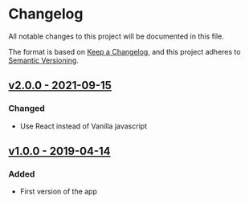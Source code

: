 # Changelog

All notable changes to this project will be documented in this file.

The format is based on [Keep a Changelog](https://keepachangelog.com/en/1.0.0/),
and this project adheres to [Semantic Versioning](https://semver.org/spec/v2.0.0.html).

## [v2.0.0 - 2021-09-15][v2.0.0]

### Changed

- Use React instead of Vanilla javascript

## [v1.0.0 - 2019-04-14][v1.0.0]

### Added

- First version of the app

[v2.0.0]: https://github.com/Sergih28/setup-comparator/releases/tag/v2.0.0
[v1.0.0]: https://github.com/Sergih28/setup-comparator/releases/tag/v1.0.0
